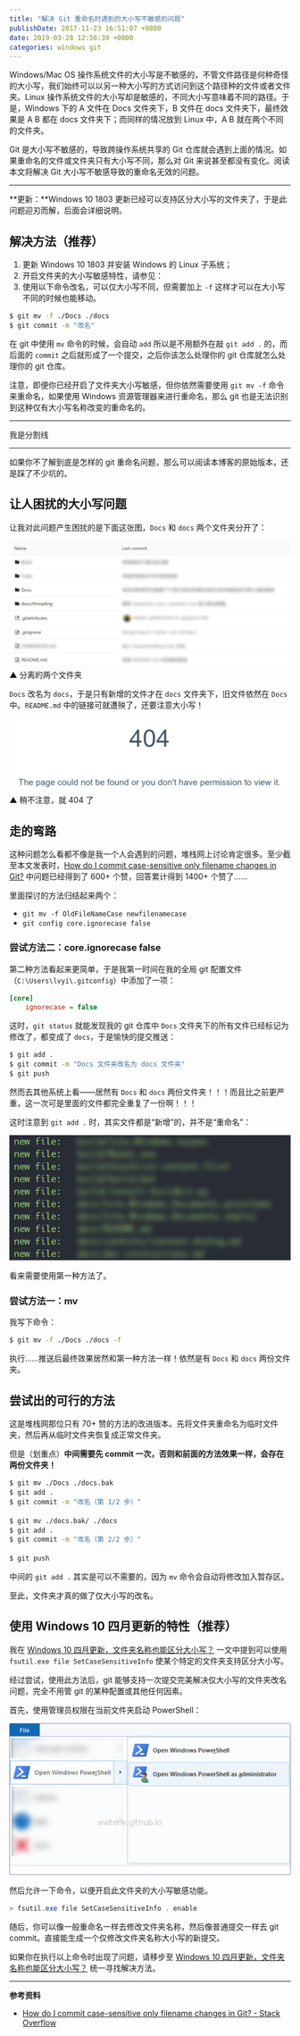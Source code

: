 ```yaml
---
title: "解决 Git 重命名时遇到的大小写不敏感的问题"
publishDate: 2017-11-23 16:51:07 +0800
date: 2019-03-28 12:56:39 +0800
categories: windows git
---
```


Windows/Mac OS 操作系统文件的大小写是不敏感的，不管文件路径是何种奇怪的大小写，我们始终可以以另一种大小写的方式访问到这个路径种的文件或者文件夹。Linux 操作系统文件的大小写却是敏感的，不同大小写意味着不同的路径。于是，Windows 下的 A 文件在 Docs 文件夹下，B 文件在 docs 文件夹下，最终效果是 A B 都在 docs 文件夹下；而同样的情况放到 Linux 中，A B 就在两个不同的文件夹。

Git 是大小写不敏感的，导致跨操作系统共享的 Git 仓库就会遇到上面的情况。如果重命名的文件或文件夹只有大小写不同，那么对 Git  来说甚至都没有变化。阅读本文将解决 Git 大小写不敏感导致的重命名无效的问题。

---

**更新：**Windows 10 1803 更新已经可以支持区分大小写的文件夹了，于是此问题迎刃而解，后面会详细说明。

<p id="toc"></p>

## 解决方法（推荐）

1. 更新 Windows 10 1803 并安装 Windows 的 Linux 子系统；
1. 开启文件夹的大小写敏感特性，请参见：
1. 使用以下命令改名，可以仅大小写不同，但需要加上 `-f` 这样才可以在大小写不同的时候也能移动。

```bash
$ git mv -f ./Docs ./docs
$ git commit -m "改名"
```

在 git 中使用 `mv` 命令的时候，会自动 `add` 所以是不用额外在敲 `git add .` 的，而后面的 `commit` 之后就形成了一个提交，之后你该怎么处理你的 git 仓库就怎么处理你的 git 仓库。

注意，即便你已经开启了文件夹大小写敏感，但你依然需要使用 `git mv -f` 命令来重命名，如果使用 Windows 资源管理器来进行重命名，那么 git 也是无法识别到这种仅有大小写名称改变的重命名的。

---

我是分割线

---

如果你不了解到底是怎样的 git 重命名问题，那么可以阅读本博客的原始版本，还是踩了不少坑的。

## 让人困扰的大小写问题

让我对此问题产生困扰的是下面这张图，`Docs` 和 `docs` 两个文件夹分开了：

![](/static/posts/2017-11-23-15-42-24.png)  
▲ 分离的两个文件夹

`Docs` 改名为 `docs`，于是只有新增的文件才在 `docs` 文件夹下，旧文件依然在 `Docs` 中。`README.md` 中的链接可就遭殃了，还要注意大小写！

![](/static/posts/2017-11-23-16-10-51.png)  
▲ 稍不注意，就 404 了

## 走的弯路

这种问题怎么看都不像是我一个人会遇到的问题，堆栈网上讨论肯定很多。至少截至本文发表时，[How do I commit case-sensitive only filename changes in Git?](https://stackoverflow.com/questions/17683458/how-do-i-commit-case-sensitive-only-filename-changes-in-git) 中问题已经得到了 600+ 个赞，回答累计得到 1400+ 个赞了……

里面探讨的方法归结起来两个：

- `git mv -f OldFileNameCase newfilenamecase`
- `git config core.ignorecase false`

### 尝试方法二：core.ignorecase false

第二种方法看起来更简单，于是我第一时间在我的全局 git 配置文件（`C:\Users\lvyi\.gitconfig`）中添加了一项：

```ini
[core]
    ignorecase = false
```

这时，`git status` 就能发现我的 git 仓库中 `Docs` 文件夹下的所有文件已经标记为修改了，都变成了 `docs`，于是愉快的提交推送：

```bash
$ git add .
$ git commit -m "Docs 文件夹改名为 docs 文件夹"
$ git push
```

然而去其他系统上看——居然有 `Docs` 和 `docs` 两份文件夹！！！而且比之前更严重，这一次可是里面的文件都完全重复了一份啊！！！

这时注意到 `git add .` 时，其实文件都是“新增”的，并不是“重命名”：

![](/static/posts/2017-11-23-16-32-35.png)

看来需要使用第一种方法了。

### 尝试方法一：mv

我写下命令：

```bash
$ git mv -f ./Docs ./docs -f
```

执行……推送后最终效果居然和第一种方法一样！依然是有 `Docs` 和 `docs` 两份文件夹。

## 尝试出的可行的方法

这是堆栈网那位只有 70+ 赞的方法的改进版本。先将文件夹重命名为临时文件夹，然后再从临时文件夹恢复成正常文件夹。

但是（划重点）**中间需要先 commit 一次，否则和前面的方法效果一样，会存在两份文件夹！**

```bash
$ git mv ./Docs ./docs.bak
$ git add .
$ git commit -m "改名（第 1/2 步）"

$ git mv ./docs.bak/ ./docs
$ git add .
$ git commit -m "改名（第 2/2 步）"

$ git push
```

中间的 `git add .` 其实是可以不需要的，因为 `mv` 命令会自动将修改加入暂存区。

至此，文件夹才真的做了仅大小写的改名。

## 使用 Windows 10 四月更新的特性（推荐）

我在 [Windows 10 四月更新，文件夹名称也能区分大小写？](/post/case-sensitive-in-windows-file-system.html) 一文中提到可以使用 `fsutil.exe file SetCaseSensitiveInfo` 使某个特定的文件夹支持区分大小写。

经过尝试，使用此方法后，git 能够支持一次提交完美解决仅大小写的文件夹改名问题，完全不用管 git 的某种配置或其他任何因素。

首先，使用管理员权限在当前文件夹启动 PowerShell：

![](/static/posts/2018-06-20-10-43-02.png)

然后允许一下命令，以便开启此文件夹的大小写敏感功能。

```powershell
> fsutil.exe file SetCaseSensitiveInfo . enable
```

随后，你可以像一般重命名一样去修改文件夹名称，然后像普通提交一样去 git commit。直接能生成一个仅修改文件夹名称大小写的新提交。

如果你在执行以上命令时出现了问题，请移步至 [Windows 10 四月更新，文件夹名称也能区分大小写？](/post/case-sensitive-in-windows-file-system.html) 统一寻找解决方法。

---

**参考资料**

- [How do I commit case-sensitive only filename changes in Git? - Stack Overflow](https://stackoverflow.com/questions/17683458/how-do-i-commit-case-sensitive-only-filename-changes-in-git)

